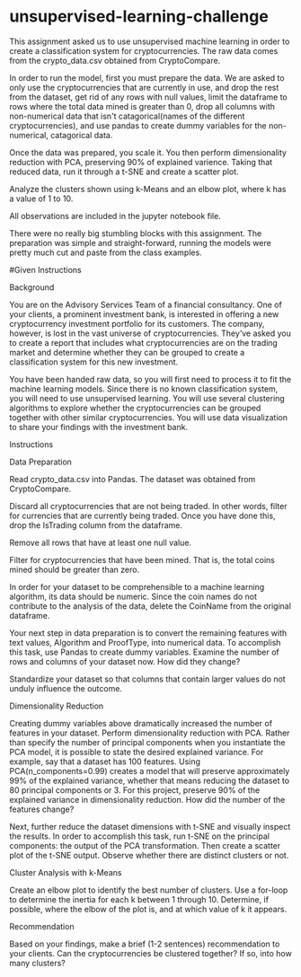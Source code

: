 # unsupervised-learning-challenge

This assignment asked us to use unsupervised machine learning in order to create a classification system for cryptocurrencies. The raw data comes from the crypto_data.csv obtained from CryptoCompare.

In order to run the model, first you must prepare the data. We are asked to only use the cryptocurrencies that are currently in use, and drop the rest from the dataset, get rid of any rows with null values, limit the dataframe to rows where the total data mined is greater than 0, drop all columns with non-numerical data that isn't catagorical(names of the different cryptocurrencies), and use pandas to create dummy variables for the non-numerical, catagorical data.

Once the data was prepared, you scale it. You then perform dimensionality reduction with PCA, preserving 90% of explained varience. Taking that reduced data, run it through a t-SNE and create a scatter plot. 

Analyze the clusters shown using k-Means and an elbow plot, where k has a value of 1 to 10.

All observations are included in the jupyter notebook file.

There were no really big stumbling blocks with this assignment. The preparation was simple and straight-forward, running the models were pretty much cut and paste from the class examples.




#Given Instructions


Background


You are on the Advisory Services Team of a financial consultancy. One of your clients, a prominent investment bank, is interested in offering a new cryptocurrency investment portfolio for its customers. The company, however, is lost in the vast universe of cryptocurrencies. They’ve asked you to create a report that includes what cryptocurrencies are on the trading market and determine whether they can be grouped to create a classification system for this new investment.


You have been handed raw data, so you will first need to process it to fit the machine learning models. Since there is no known classification system, you will need to use unsupervised learning. You will use several clustering algorithms to explore whether the cryptocurrencies can be grouped together with other similar cryptocurrencies. You will use data visualization to share your findings with the investment bank.



Instructions

Data Preparation


Read crypto_data.csv into Pandas. The dataset was obtained from CryptoCompare.


Discard all cryptocurrencies that are not being traded. In other words, filter for currencies that are currently being traded. Once you have done this, drop the IsTrading column from the dataframe.


Remove all rows that have at least one null value.


Filter for cryptocurrencies that have been mined. That is, the total coins mined should be greater than zero.


In order for your dataset to be comprehensible to a machine learning algorithm, its data should be numeric. Since the coin names do not contribute to the analysis of the data, delete the CoinName from the original dataframe.


Your next step in data preparation is to convert the remaining features with text values, Algorithm and ProofType, into numerical data. To accomplish this task, use Pandas to create dummy variables. Examine the number of rows and columns of your dataset now. How did they change?


Standardize your dataset so that columns that contain larger values do not unduly influence the outcome.



Dimensionality Reduction


Creating dummy variables above dramatically increased the number of features in your dataset. Perform dimensionality reduction with PCA. Rather than specify the number of principal components when you instantiate the PCA model, it is possible to state the desired explained variance. For example, say that a dataset has 100 features. Using PCA(n_components=0.99) creates a model that will preserve approximately 99% of the explained variance, whether that means reducing the dataset to 80 principal components or 3. For this project, preserve 90% of the explained variance in dimensionality reduction. How did the number of the features change?


Next, further reduce the dataset dimensions with t-SNE and visually inspect the results. In order to accomplish this task, run t-SNE on the principal components: the output of the PCA transformation. Then create a scatter plot of the t-SNE output. Observe whether there are distinct clusters or not.



Cluster Analysis with k-Means

Create an elbow plot to identify the best number of clusters. Use a for-loop to determine the inertia for each k between 1 through 10. Determine, if possible, where the elbow of the plot is, and at which value of k it appears.


Recommendation

Based on your findings, make a brief (1-2 sentences) recommendation to your clients. Can the cryptocurrencies be clustered together? If so, into how many clusters?
